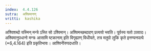 ```yaml
---
index:  4.4.126
sutra:  अश्विमानण्
vritti:  kashika 
---
```


अश्विशब्दो यस्मिन् मन्त्रे ऽस्ति सो ऽश्विमान्। अश्विमच्छब्दादण् प्रत्ययो भवति। पूर्वस्य यतो ऽपवादः। अश्विमानुपधानो मन्त्रः आसामि ष्टकानाम् इति विगृह्याण् विधीयते, तत्र मतुपो लुकि कृते इनण्यनपत्ये (*6,4.164) इति प्रकृतिभावः। आश्विनीरुपदधाति।

